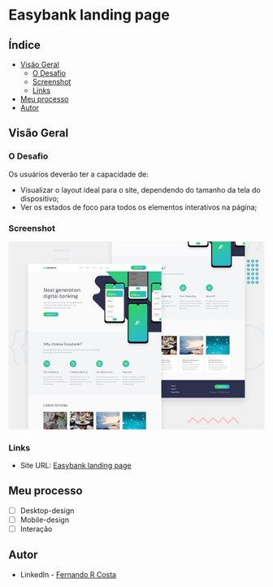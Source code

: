 # Easybank landing page

## Índice

- [Visão Geral](#visão-geral)
  - [O Desafio](#o-desafio)
  - [Screenshot](#screenshot)
  - [Links](#links)
- [Meu processo](#meu-processo)
- [Autor](#autor)

## Visão Geral

### O Desafio

Os usuários deverão ter a capacidade de:

- Visualizar o layout ideal para o site, dependendo do tamanho da tela do dispositivo;
- Ver os estados de foco para todos os elementos interativos na página;

### Screenshot

![](./design/desktop-preview.jpg)

### Links

- Site URL: [Easybank landing page](https://easybank-landing-page-rust.vercel.app/)

## Meu processo

- [ ] Desktop-design
- [ ] Mobile-design
- [ ] Interação

## Autor

- LinkedIn - [Fernando R Costa](https://www.linkedin.com/in/fernando-r-costa/)